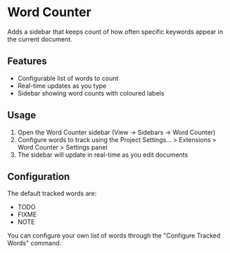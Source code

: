 # Word Counter

Adds a sidebar that keeps count of how often specific keywords appear in the current document.

## Features

- Configurable list of words to count
- Real-time updates as you type
- Sidebar showing word counts with coloured labels

## Usage

1. Open the Word Counter sidebar (View → Sidebars → Word Counter)
2. Configure words to track using the Project Settings... > Extensions > Word Counter > Settings panel
3. The sidebar will update in real-time as you edit documents

## Configuration

The default tracked words are:
- TODO
- FIXME
- NOTE

You can configure your own list of words through the "Configure Tracked Words" command.